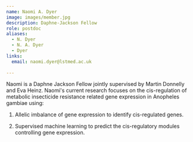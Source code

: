 ```yaml
---
name: Naomi A. Dyer
image: images/member.jpg
description: Daphne-Jackson Fellow
role: postdoc
aliases:
  - N. Dyer
  - N. A. Dyer
  - Dyer
links:
  email: naomi.dyer@lstmed.ac.uk
  
---
```


Naomi is a Daphne Jackson Fellow jointly supervised by Martin Donnelly and Eva Heinz. 
Naomi's current research focuses on the cis-regulation of metabolic insecticide resistance related gene expression in Anopheles gambiae using:

1. Allelic imbalance of gene expression to identify cis-regulated genes.

2. Supervised machine learning to predict the cis-regulatory modules controlling gene expression.
